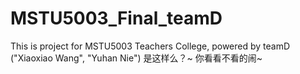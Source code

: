 # MSTU5003_Final_teamD
This is project for MSTU5003 Teachers College, powered by teamD ("Xiaoxiao Wang", "Yuhan Nie")
是这样么？~ 
你看看不看的闹~ 
